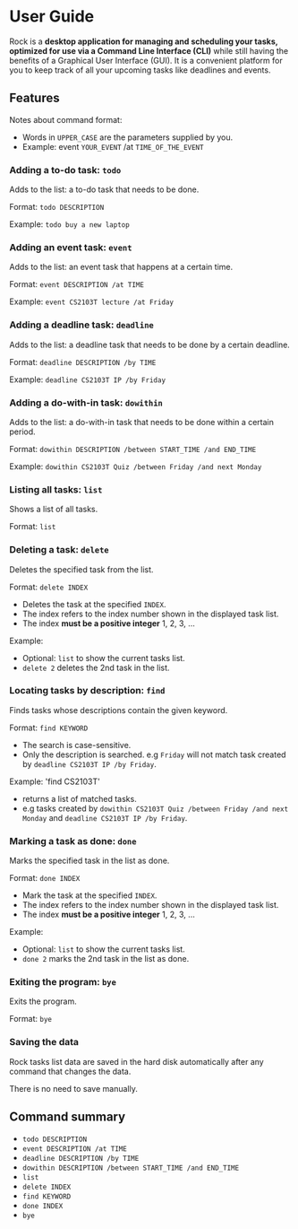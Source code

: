 # User Guide
Rock is a **desktop application for managing and scheduling your tasks,
optimized for use via a Command Line Interface (CLI)** while still having
the benefits of a Graphical User Interface (GUI). It is a convenient platform
for you to keep track of all your upcoming tasks like deadlines and events.

## Features 
Notes about command format:
* Words in `UPPER_CASE` are the parameters supplied by you.
* Example: event `YOUR_EVENT` /at `TIME_OF_THE_EVENT`

### Adding a to-do task: `todo`
Adds to the list: a to-do task that needs to be done.

Format: `todo DESCRIPTION`

Example: `todo buy a new laptop`

### Adding an event task: `event`
Adds to the list: an event task that happens at a certain time.

Format: `event DESCRIPTION /at TIME`

Example: `event CS2103T lecture /at Friday`

### Adding a deadline task: `deadline`
Adds to the list: a deadline task that needs to be done by a certain deadline.

Format: `deadline DESCRIPTION /by TIME`

Example: `deadline CS2103T IP /by Friday`

### Adding a do-with-in task: `dowithin`
Adds to the list: a do-with-in task that needs to be done within a certain period.

Format: `dowithin DESCRIPTION /between START_TIME /and END_TIME`

Example: `dowithin CS2103T Quiz /between Friday /and next Monday`

### Listing all tasks: `list`
Shows a list of all tasks.

Format: `list`

### Deleting a task: `delete`
Deletes the specified task from the list.

Format: `delete INDEX`

* Deletes the task at the specified `INDEX`.
* The index refers to the index number shown in the displayed task list.
* The index **must be a positive integer** 1, 2, 3, …

Example:
* Optional: `list` to show the current tasks list.
* `delete 2` deletes the 2nd task in the list.

### Locating tasks by description: `find`
Finds tasks whose descriptions contain the given keyword.

Format: `find KEYWORD`
* The search is case-sensitive.
* Only the description is searched. e.g `Friday` will not match task created by `deadline CS2103T IP /by Friday`.

Example: 'find CS2103T'
* returns a list of matched tasks.
* e.g tasks created by `dowithin CS2103T Quiz /between Friday /and next Monday`
and `deadline CS2103T IP /by Friday`.

### Marking a task as done: `done`
Marks the specified task in the list as done.

Format: `done INDEX`

* Mark the task at the specified `INDEX`.
* The index refers to the index number shown in the displayed task list.
* The index **must be a positive integer** 1, 2, 3, …

Example: 
* Optional: `list` to show the current tasks list.
* `done 2` marks the 2nd task in the list as done.

### Exiting the program: `bye`
Exits the program.

Format: `bye`

### Saving the data
Rock tasks list data are saved in the hard disk automatically after any command that
changes the data.

There is no need to save manually.

## Command summary
* `todo DESCRIPTION`
* `event DESCRIPTION /at TIME`
* `deadline DESCRIPTION /by TIME`
* `dowithin DESCRIPTION /between START_TIME /and END_TIME`
* `list`
* `delete INDEX`
* `find KEYWORD`
* `done INDEX`
* `bye`